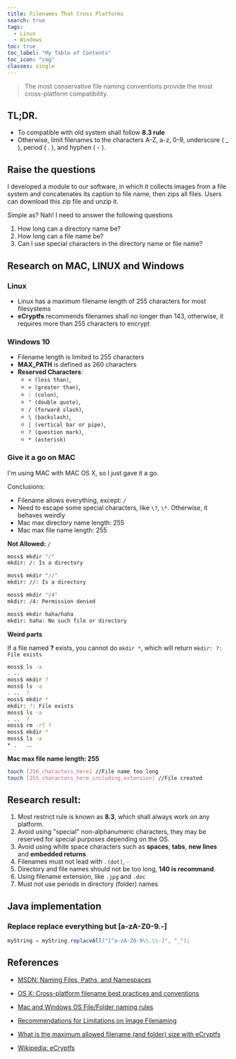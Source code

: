 ```yaml
---
title: Filenames That Cross Platforms
search: true
tags: 
  - Linux
  - Windows
toc: true
toc_label: "My Table of Contents"
toc_icon: "cog"
classes: single
---
```

> The most conservative file naming conventions provide the most cross-platform compatibility.

## TL;DR. 
- To compatible with old system shall follow **8.3 rule**
- Otherwise, limit filenames to the characters A-Z, a-z, 0-9, underscore ( _ ), period ( . ), and hyphen ( - ).

## Raise the questions

I developed a module to our software, in which it collects images from a file system and concatenates its caption to file name, then zips all files. Users can download this zip file and unzip it.

Simple as? Nah! I need to answer the following questions

1. How long can a directory name be?
2. How long can a file name be?
3. Can I use special characters in the directory name or file name?

## Research on MAC, LINUX and Windows

### Linux

- Linux has a maximum filename length of 255 characters for most filesystems
- **eCryptfs** recommends filenames shall no longer than 143, otherwise, it requires more than 255 characters to encrypt

### Windows 10

- Filename length is limited to 255 characters
- **MAX_PATH** is defined as 260 characters  
- **Reserved Characters**: 
  - `< (less than)`, 
  - `> (greater than)`, 
  - `: (colon)`, 
  - `" (double quote)`, 
  - `/ (forward slash)`, 
  - `\ (backslash)`, 
  - `| (vertical bar or pipe)`, 
  - `? (question mark)`,
  - `* (asterisk)`

### Give it a go on MAC

I'm using MAC with MAC OS X, so I just gave it a go.

Conclusions:

- Filename allows everything, except: `/`  
- Need to escape some special characters, like `\?`, `\*`. Otherwise, it behaves weirdly
- Mac max directory name length: 255 
- Mac max file name length: 255


**Not Allowed:** `/`
  ```bash
  moss$ mkdir "/"
  mkdir: /: Is a directory
  
  moss$ mkdir "//"
  mkdir: //: Is a directory
  
  moss$ mkdir "/4"
  mkdir: /4: Permission denied
  
  moss$ mkdir haha/haha
  mkdir: haha: No such file or directory
  ```

**Weird parts**

If a file named **?** exists, you cannot do `mkdir *`, which will return `mkdir: ?: File exists`
  ```bash
  moss$ ls -a
  .	..
  moss$ mkdir ?
  moss$ ls -a
  .	..	?
  moss$ mkdir *
  mkdir: ?: File exists
  moss$ ls -a
  .	..	?
  moss$ rm -rf ?
  moss$ mkdir *
  moss$ ls -a
  *	.	..
  ```
  
**Mac max file name length: 255**
```bash
touch [256_charactors_here] //File name too long
touch [255_charactors_here_including_extension] //File created
```

## Research result:

1. Most restrict rule is known as **8.3**, which shall always work on any platform.
2. Avoid using "special" non-alphanumeric characters, they may be reserved for special purposes depending on the OS.
3. Avoid using white space characters such as **spaces**, **tabs**, **new lines** and **embedded returns**.
4. Filenames must not lead with `.(dot)`, `-`
5. Directory and file names should not be too long, **140 is recommand**.
6. Using filename extension, like `.jpg` and `.doc`
7. Must not use periods in directory (folder) names

## Java implementation

### Replace replace everything but [a-zA-Z0-9.-] 

```java
myString = myString.replaceAll("[^a-zA-Z0-9\\.\\-]", "_");
```



## References

- [MSDN: Naming Files, Paths, and Namespaces](https://msdn.microsoft.com/en-us/library/aa365247.aspx#naming_conventions)

- [OS X: Cross-platform filename best practices and conventions](https://support.apple.com/en-us/HT202808)

- [Mac and Windows OS File/Folder naming rules](http://www.portfoliofaq.com/pfaq/FAQ00352.htm)

- [Recommendations for Limitations on Image Filenaming](https://www.controlledvocabulary.com/imagedatabases/filename_limits.html)

- [What is the maximum allowed filename (and folder) size with eCryptfs](https://unix.stackexchange.com/questions/32795/what-is-the-maximum-allowed-filename-and-folder-size-with-ecryptfs)

- [Wikipedia: eCryptfs](https://en.wikipedia.org/wiki/ECryptfs)